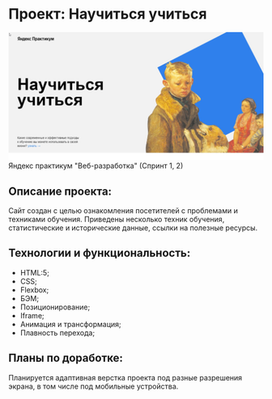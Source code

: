 # Проект: **Научиться учиться**
<img src="images/scrin.jpg">  
Яндекс практикум "Веб-разработка"   (Спринт 1, 2)

## Описание проекта: 
Сайт создан с целью ознакомления посетителей с проблемами и техниками обучения. Приведены несколько техник обучения, статистические и исторические данные, ссылки на полезные ресурсы.  

## Технологии и функциональность:  
* HTML:5;  
* CSS;  
* Flexbox;  
* БЭМ;  
* Позиционирование;  
* Iframe;  
* Анимация и трансформация;  
* Плавность перехода;  

## Планы по доработке:  
Планируется адаптивная верстка проекта под разные разрешения экрана, в том числе под мобильные устройства.
